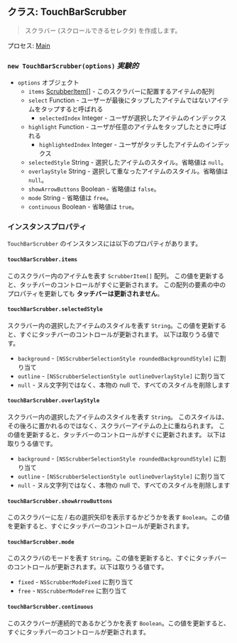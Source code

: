 ## クラス: TouchBarScrubber

> スクラバー (スクロールできるセレクタ) を作成します。

プロセス: [Main](../tutorial/quick-start.md#main-process)

### `new TouchBarScrubber(options)` *実験的*

* `options` オブジェクト 
  * `items` [ScrubberItem[]](structures/scrubber-item.md) - このスクラバーに配置するアイテムの配列
  * `select` Function - ユーザーが最後にタップしたアイテムではないアイテムをタップすると呼ばれる 
    * `selectedIndex` Integer - ユーザが選択したアイテムのインデックス
  * `highlight` Function - ユーザが任意のアイテムをタップしたときに呼ばれる 
    * `highlightedIndex` Integer - ユーザがタッチしたアイテムのインデックス
  * `selectedStyle` String - 選択したアイテムのスタイル。省略値は `null`。
  * `overlayStyle` String - 選択して重なったアイテムのスタイル。省略値は `null`。
  * `showArrowButtons` Boolean - 省略値は `false`。
  * `mode` String - 省略値は `free`。
  * `continuous` Boolean - 省略値は `true`。

### インスタンスプロパティ

`TouchBarScrubber` のインスタンスには以下のプロパティがあります。

#### `touchBarScrubber.items`

このスクラバー内のアイテムを表す `ScrubberItem[]` 配列。 この値を更新すると、タッチバーのコントロールがすぐに更新されます。 この配列の要素の中のプロパティを更新しても **タッチバーは更新されません**。

#### `touchBarScrubber.selectedStyle`

スクラバー内の選択したアイテムのスタイルを表す `String`。この値を更新すると、すぐにタッチバーのコントロールが更新されます。 以下は取りうる値です。

* `background` - `[NSScrubberSelectionStyle roundedBackgroundStyle]` に割り当て
* `outline` - `[NSScrubberSelectionStyle outlineOverlayStyle]` に割り当て
* `null` - ヌル文字列ではなく、本物の null で、すべてのスタイルを削除します

#### `touchBarScrubber.overlayStyle`

スクラバー内の選択したアイテムのスタイルを表す `String`。 このスタイルは、その後ろに置かれるのではなく、スクラバーアイテムの上に重ねられます。 この値を更新すると、タッチバーのコントロールがすぐに更新されます。 以下は取りうる値です。

* `background` - `[NSScrubberSelectionStyle roundedBackgroundStyle]` に割り当て
* `outline` - `[NSScrubberSelectionStyle outlineOverlayStyle]` に割り当て
* `null` - ヌル文字列ではなく、本物の null で、すべてのスタイルを削除します

#### `touchBarScrubber.showArrowButtons`

このスクラバーに左 / 右の選択矢印を表示するかどうかを表す `Boolean`。この値を更新すると、すぐにタッチバーのコントロールが更新されます。

#### `touchBarScrubber.mode`

このスクラバのモードを表す `String`。この値を更新すると、すぐにタッチバーのコントロールが更新されます。以下は取りうる値です。

* `fixed` - `NSScrubberModeFixed` に割り当て
* `free` - `NSScrubberModeFree` に割り当て

#### `touchBarScrubber.continuous`

このスクラバーが連続的であるかどうかを表す `Boolean`。この値を更新すると、すぐにタッチバーのコントロールが更新されます。